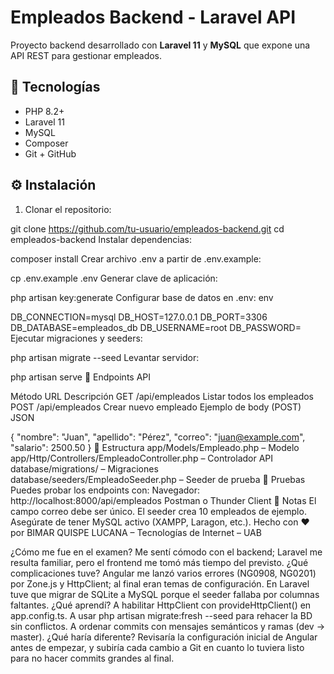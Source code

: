 # Empleados Backend - Laravel API

Proyecto backend desarrollado con **Laravel 11** y **MySQL** que expone una API REST para gestionar empleados.

## 🧱 Tecnologías

- PHP 8.2+
- Laravel 11
- MySQL
- Composer
- Git + GitHub

## ⚙️ Instalación

1. Clonar el repositorio:

git clone https://github.com/tu-usuario/empleados-backend.git
cd empleados-backend
Instalar dependencias:

composer install
Crear archivo .env a partir de .env.example:

cp .env.example .env
Generar clave de aplicación:

php artisan key:generate
Configurar base de datos en .env:
env

DB_CONNECTION=mysql
DB_HOST=127.0.0.1
DB_PORT=3306
DB_DATABASE=empleados_db
DB_USERNAME=root
DB_PASSWORD=
Ejecutar migraciones y seeders:

php artisan migrate --seed
Levantar servidor:

php artisan serve
📡 Endpoints API

Método	URL	Descripción
GET	/api/empleados	Listar todos los empleados
POST	/api/empleados	Crear nuevo empleado
Ejemplo de body (POST)
JSON

{
  "nombre": "Juan",
  "apellido": "Pérez",
  "correo": "juan@example.com",
  "salario": 2500.50
}
📂 Estructura
app/Models/Empleado.php – Modelo
app/Http/Controllers/EmpleadoController.php – Controlador API
database/migrations/ – Migraciones
database/seeders/EmpleadoSeeder.php – Seeder de prueba
🧪 Pruebas
Puedes probar los endpoints con:
Navegador: http://localhost:8000/api/empleados
Postman o Thunder Client
📌  Notas
El campo correo debe ser único.
El seeder crea 10 empleados de ejemplo.
Asegúrate de tener MySQL activo (XAMPP, Laragon, etc.).
Hecho con ❤️ por BIMAR QUISPE LUCANA – Tecnologías de Internet – UAB

¿Cómo me fue en el examen?
Me sentí cómodo con el backend; Laravel me resulta familiar, pero el frontend me tomó más tiempo del previsto.
¿Qué complicaciones tuve?
Angular me lanzó varios errores (NG0908, NG0201) por Zone.js y HttpClient; al final eran temas de configuración.
En Laravel tuve que migrar de SQLite a MySQL porque el seeder fallaba por columnas faltantes.
¿Qué aprendí?
A habilitar HttpClient con provideHttpClient() en app.config.ts.
A usar php artisan migrate:fresh --seed para rehacer la BD sin conflictos.
A ordenar commits con mensajes semánticos y ramas (dev → master).
¿Qué haría diferente?
Revisaría la configuración inicial de Angular antes de empezar, y subiría cada cambio a Git en cuanto lo tuviera listo para no hacer commits grandes al final.